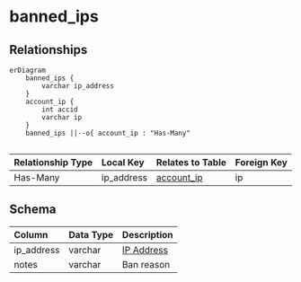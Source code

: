 # banned_ips

## Relationships

```mermaid
erDiagram
    banned_ips {
        varchar ip_address
    }
    account_ip {
        int accid
        varchar ip
    }
    banned_ips ||--o{ account_ip : "Has-Many"


```


| Relationship Type | Local Key | Relates to Table | Foreign Key |
| :--- | :--- | :--- | :--- |
| Has-Many | ip_address | [account_ip](../../schema/account/account_ip.md) | ip |


## Schema

| Column | Data Type | Description |
| :--- | :--- | :--- |
| ip_address | varchar | [IP Address](../../schema/account/account_ip.md) |
| notes | varchar | Ban reason |

